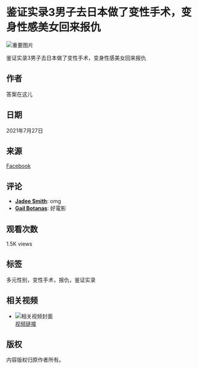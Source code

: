 # 鉴证实录3男子去日本做了变性手术，变身性感美女回来报仇

![重要图片](https://scontent-sjc3-1.xx.fbcdn.net/v/t15.5256-10/203926866_322630482841288_438993824642471208_n.jpg?stp=dst-jpg_s960x960_tt6&_nc_cat=105&ccb=1-7&_nc_sid=50ce42&_nc_ohc=i26xT25XFuUQ7kNvgF-dwUA&_nc_oc=AdhB29qHsppcIQz1b_ghQnShrXAjh4pyY-FL_PoYWVhvleaZoOFARm0bccNqKhFL7iQ&_nc_zt=23&_nc_ht=scontent-sjc3-1.xx&_nc_gid=Ak7Q98QGKOzA0KQYcR3MaH_&oh=00_AYAhHYrGaK_Bmq8CLzL8r_S4O_IrcsYrpWlNCetDjyJ_LQ&oe=67AD5F1D)

鉴证实录3男子去日本做了变性手术，变身性感美女回来报仇

## 作者
答案在这儿

## 日期
2021年7月27日

## 来源
[Facebook](https://www.facebook.com/100068718924954/videos/502003811104225)

## 评论
- **[Jadee Smith](https://www.facebook.com/jadee.smith.507?comment_id=Y29tbWVudDo1MDIwMDM4MTExMDQyMjVfNTA0MzA2NTY0MjA3Mjgz&__tn__=R)**: omg
- **[Gail Botanas](https://www.facebook.com/gail.botanas.1?comment_id=Y29tbWVudDo1MDIwMDM4MTExMDQyMjVfNTA0Mjk4OTE3NTQxMzgx&__tn__=R)**: 好電影

## 观看次数
1.5K views

## 标签
多元性别，变性手术，报仇，鉴证实录

## 相关视频
- ![相关视频封面](https://scontent-sjc3-1.xx.fbcdn.net/v/t15.5256-10/223212638_282800700310273_7685642457970955024_n.jpg?stp=dst-jpg_p370x247_tt6&_nc_cat=104&ccb=1-7&_nc_sid=282d23&_nc_ohc=2rZ2e7a4kk4Q7kNvgFQHKaS&_nc_oc=AdgRNFPRqydt4OsZIgEUCLAuWjYxqTF9p5_4Txjwahnr9LTSqvWYUQOO7_6i9cc8H8I&_nc_zt=23&_nc_ht=scontent-sjc3-1.xx&_nc_gid=ATNPQYkIkNq2DB1WhvnYuQE&oh=00_AYBpqMm1rlMlkeEmxlBJAgPrSV1yKk3_uYzQkeVJboysEg&oe=67AD7166)  
  [视频链接](https://www.facebook.com/100068718924954/videos/282778873645789/?__so__=permalink&__cft__[0]=AZW6Cq79RVjevUUCTok_bagO1WUTJB5GgC7vdOWwlZfJ2j9hh8bXpPUSP3bw4cmUYPEnWH0EiOljX54DodGBJG5N00-U_p1LcFWlUOXeR60bieSZAZTSzIt0W6WfVvyZD_JLnorr-IETBt6fPTuCOQY8)

## 版权
内容版权归原作者所有。
<!-- tcd_original_link https://www.facebook.com/100068718924954/videos/%E9%89%B4%E8%AF%81%E5%AE%9E%E5%BD%953%E7%94%B7%E5%AD%90%E5%8E%BB%E6%97%A5%E6%9C%AC%E5%81%9A%E4%BA%86%E5%8F%98%E6%80%A7%E6%89%8B%E6%9C%AF%E5%8F%98%E8%BA%AB%E6%80%A7%E6%84%9F%E7%BE%8E%E5%A5%B3%E5%9B%9E%E6%9D%A5%E6%8A%A5%E4%BB%87/502003811104225/ -->
